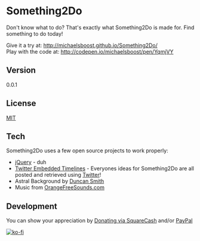 # Something2Do
Don't know what to do? That's exactly what Something2Do is made for. Find something to do today!

Give it a try at: http://michaelsboost.github.io/Something2Do/  
Play with the code at: http://codepen.io/michaelsboost/pen/YqmjVY

Version
-------------

0.0.1

License
-------------
[MIT](https://opensource.org/licenses/MIT)


Tech
-------------

Something2Do uses a few open source projects to work properly:

* [jQuery](http://jquery.com/) - duh
* [Twitter Embedded Timelines](https://dev.twitter.com/web/embedded-timelines) - Everyones ideas for Something2Do are all posted and retrieved using [Twitter](https://twitter.com/search?q=%23Something2Do)!
* Astral Background by [Duncan Smith](http://codepen.io/notduncansmith/pen/ogbwEv)
* Music from [OrangeFreeSounds.com](http://www.orangefreesounds.com/category/music/relaxing-music/)

Development
-------------

You can show your appreciation by [Donating via SquareCash](https://cash.me/$michaelsboost) and/or [PayPal](https://www.paypal.me/mikethedj4)

[![ko-fi](https://az743702.vo.msecnd.net/cdn/kofi2.png?v=0)](https://ko-fi.com/michaelsboost)
